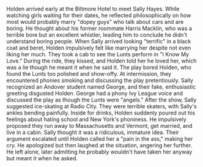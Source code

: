 Holden arrived early at the Biltmore Hotel to meet Sally Hayes. While watching girls waiting for their dates, he reflected philosophically on how most would probably marry "dopey guys" who talk about cars and are boring. He thought about his former roommate Harris Macklin, who was a terrible bore but an excellent whistler, leading him to conclude he didn't understand boring people. When Sally arrived looking "terrific" in a black coat and beret, Holden impulsively felt like marrying her despite not even liking her much. They took a cab to see the Lunts perform in "I Know My Love." During the ride, they kissed, and Holden told her he loved her, which was a lie though he meant it when he said it. The play bored Holden, who found the Lunts too polished and show-offy. At intermission, they encountered phonies smoking and discussing the play pretentiously. Sally recognized an Andover student named George, and their fake, enthusiastic greeting disgusted Holden. George had a phony Ivy League voice and discussed the play as though the Lunts were "angels." After the show, Sally suggested ice-skating at Radio City. They were terrible skaters, with Sally's ankles bending painfully. Inside for drinks, Holden suddenly poured out his feelings about hating school and New York's phoniness. He impulsively proposed they run away to Massachusetts and Vermont, get married, and live in a cabin. Sally thought it was a ridiculous, immature idea. Their argument escalated until Holden called her a "pain in the ass," making her cry. He apologized but then laughed at the situation, angering her further. He left alone, later admitting he probably wouldn't have taken her anyway but meant it when he asked.
